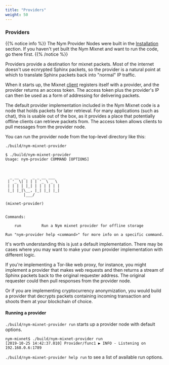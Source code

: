 ```yaml
---
title: "Providers"
weight: 50
---
```


### Providers

{{% notice info %}}
The Nym Provider Nodes were built in the [Installation](../installation) section. If you haven't yet built the Nym Mixnet and want to run the code, go there first.
{{% /notice %}}

Providers provide a destination for mixnet packets. Most of the internet doesn't use ecnrypted Sphinx packets, so the provider is a natural point at which to translate Sphinx packets back into "normal" IP traffic.

When it starts up, the Mixnet [client](../clients) registers itself with a provider, and the provider returns an access token. The access token plus the provider's IP can then be used as a form of addressing for delivering packets.

The default provider implementation included in the Nym Mixnet code is a node that holds packets for later retrieval. For many applications (such as chat), this is usable out of the box, as it provides a place that potentially offline clients can retrieve packets from.  The access token allows clients to pull messages from the provider node.

You can run the provider node from the top-level directory like this:

`./build/nym-mixnet-provider`

```shell
$ ./build/nym-mixnet-provider
Usage: nym-provider COMMAND [OPTIONS]



  _ __  _   _ _ __ ___  
 | '_ \| | | | '_ \ _ \
 | | | | |_| | | | | | |
 |_| |_|\__, |_| |_| |_|
        |___/  

(mixnet-provider)


Commands:

    run         Run a Nym mixnet provider for offline storage

Run "nym-provider help <command>" for more info on a specific command.
```

It's worth understanding this is just a default implementation. There may be cases where you may want to make your own provider implementation with different logic.

If you're implementing a Tor-like web proxy, for instance, you might implement a provider that makes web requests and then returns a stream of Sphinx packets back to the original requester address. The original requester could then pull responses from the provider node.

Or if you are implementing cryptocurrency anonymization, you would build a provider that decrypts packets containing incoming transaction and shoots them at your blockchain of choice.

#### Running a provider

`./build/nym-mixnet-provider run` starts up a provider node with default options.

```
nym-mixnet$ ./build/nym-mixnet-provider run
[2019-10-25 14:42:37.010] Provider/func1 ▶ INFO - Listening on 192.168.0.6:1789
```

`./build/nym-mixnet-provider help run` to see a list of available run options.
